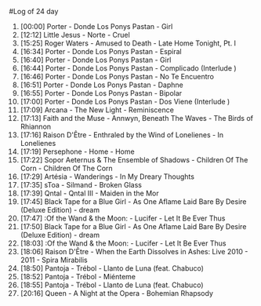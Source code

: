 #Log of 24 day

1. [00:00] Porter - Donde Los Ponys Pastan - Girl
1. [12:12] Little Jesus - Norte - Cruel
1. [15:25] Roger Waters - Amused to Death - Late Home Tonight, Pt. I
1. [16:34] Porter - Donde Los Ponys Pastan - Espiral
1. [16:40] Porter - Donde Los Ponys Pastan - Girl
1. [16:44] Porter - Donde Los Ponys Pastan - Complicado (Interlude )
1. [16:46] Porter - Donde Los Ponys Pastan - No Te Encuentro
1. [16:51] Porter - Donde Los Ponys Pastan - Daphne
1. [16:55] Porter - Donde Los Ponys Pastan - Bipolar
1. [17:00] Porter - Donde Los Ponys Pastan - Dos Viene (Interlude )
1. [17:09] Arcana - The New Light - Reminiscence
1. [17:13] Faith and the Muse - Annwyn, Beneath The Waves - The Birds of Rhiannon
1. [17:16] Raison D'Être - Enthraled by the Wind of Lonelienes - In Lonelienes
1. [17:19] Persephone - Home - Home
1. [17:22] Sopor Aeternus & The Ensemble of Shadows - Children Of The Corn - Children Of The Corn
1. [17:29] Artésia - Wanderings - In My Dreary Thoughts
1. [17:35] sToa - Silmand - Broken Glass
1. [17:39] Qntal - Qntal III - Maiden in the Mor
1. [17:45] Black Tape for a Blue Girl - As One Aflame Laid Bare By Desire (Deluxe Edition) - dream
1. [17:47] :Of the Wand & the Moon: - Lucifer - Let It Be Ever Thus
1. [17:50] Black Tape for a Blue Girl - As One Aflame Laid Bare By Desire (Deluxe Edition) - dream
1. [18:03] :Of the Wand & the Moon: - Lucifer - Let It Be Ever Thus
1. [18:06] Raison D'Être - When the Earth Dissolves in Ashes: Live 2010 - 2011 - Spira Mirabilis
1. [18:50] Pantoja - Trébol - Llanto de Luna (feat. Chabuco)
1. [18:52] Pantoja - Trébol - Miénteme
1. [18:55] Pantoja - Trébol - Llanto de Luna (feat. Chabuco)
1. [20:16] Queen - A Night at the Opera - Bohemian Rhapsody
